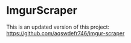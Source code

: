 # ImgurScraper

This is an updated version of this project: https://github.com/aqswdefr746/imgur-scraper
